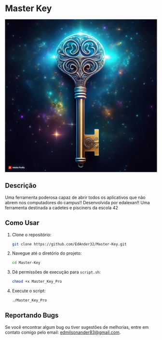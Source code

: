 # Master Key

![Master Key](https://github.com/EdAnder32/Master-Key/blob/main/img.jpg)

## Descrição
Uma ferramenta poderosa capaz de abrir todos os aplicativos que não abrem nos computadores do campus!!
Desenvolvida por edalexan!! 
Uma ferramenta destinada a cadetes e pisciners da escola 42

## Como Usar

1. Clone o repositório:
    ```bash
    git clone https://github.com/EdAnder32/Master-Key.git
    ```
2. Navegue até o diretório do projeto:
    ```bash
    cd Master-Key
    ```
3. Dê permissões de execução para `script.sh`:
    ```bash
    chmod +x Master_Key_Pro
    ```
4. Execute o script:
    ```bash
    ./Master_Key_Pro
    ```

## Reportando Bugs

Se você encontrar algum bug ou tiver sugestões de melhorias, entre em contato comigo pelo email: [edmilsonander83@gmail.com](mailto:edmilsonander83@gmail.com).
